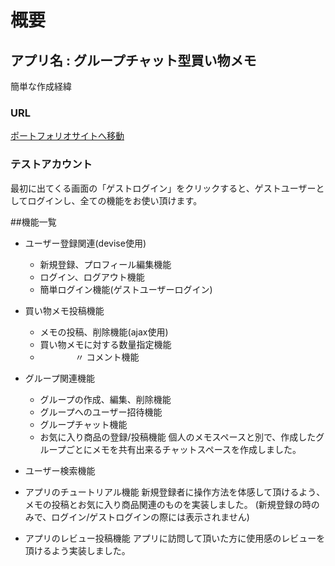 # 概要

## アプリ名 : グループチャット型買い物メモ

簡単な作成経緯

### URL

[ポートフォリオサイトへ移動](http://18.177.6.24/)


### テストアカウント

最初に出てくる画面の「ゲストログイン」をクリックすると、ゲストユーザーとしてログインし、全ての機能をお使い頂けます。

##機能一覧
- ユーザー登録関連(devise使用)
  - 新規登録、プロフィール編集機能
  - ログイン、ログアウト機能
  - 簡単ログイン機能(ゲストユーザーログイン)

- 買い物メモ投稿機能
  - メモの投稿、削除機能(ajax使用)
  - 買い物メモに対する数量指定機能
  - 　　　　〃      コメント機能

- グループ関連機能
  - グループの作成、編集、削除機能
  - グループへのユーザー招待機能
  - グループチャット機能
  - お気に入り商品の登録/投稿機能
  個人のメモスペースと別で、作成したグループごとにメモを共有出来るチャットスペースを作成しました。
  
- ユーザー検索機能

- アプリのチュートリアル機能
新規登録者に操作方法を体感して頂けるよう、メモの投稿とお気に入り商品関連のものを実装しました。
(新規登録の時のみで、ログイン/ゲストログインの際には表示されません)
  
- アプリのレビュー投稿機能  アプリに訪問して頂いた方に使用感のレビューを頂けるよう実装しました。
